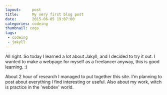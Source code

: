 ```yaml
---
layout:     post
title:      My very first blog post
date:       2015-06-05 19:07:00
categories: codeing
thumbnail: cogs
tags:
 - codeing
 - jakyll
---
```


All right. So today I learned a lot about Jakyll, and I decided to try it out. I wanted to make a webpage for myself as a freelancer anyway, this is good learning. :)

About 2 hour of research I managed to put together this site. I'm planning to post about everything I find interesting or useful. Also about my work, witch is practice in the 'webdev' world.
